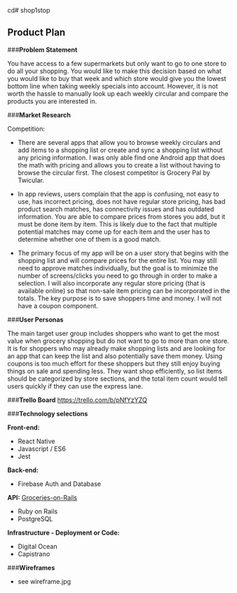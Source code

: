 cd# shop1stop

## Product Plan

###__Problem Statement__

You have access to a few supermarkets but only want to go to one store to do all your shopping. You would like to make this decision based on what you would like to buy that week and which store would give you the lowest bottom line when taking weekly specials into account. However, it is not worth the hassle to manually look up each weekly circular and compare the products you are interested in.

###__Market Research__

Competition:

  - There are several apps that allow you to browse weekly circulars and add items to a shopping list or create and sync a shopping list without any pricing information. I was only able find one Android app that does the math with pricing and allows you to create a list without having to browse the circular first. The closest competitor is Grocery Pal by Twicular.

  - In app reviews, users complain that the app is confusing, not easy to use, has incorrect pricing, does not have regular store pricing, has bad product search matches, has connectivity issues and has outdated information. You are able to compare prices from stores you add, but it must be done item by item. This is likely due to the fact that multiple potential matches may come up for each item and the user has to determine whether one of them is a good match.

  - The primary focus of my app will be on a user story that begins with the shopping list and will compare prices for the entire list. You may still need to approve matches individually, but the goal is to minimize the number of screens/clicks you need to go through in order to make a selection. I will also incorporate any regular store pricing (that is available online) so that non-sale item pricing can be incorporated in the totals. The key purpose is to save shoppers time and money. I will not have a coupon component.

###__User Personas__

The main target user group includes shoppers who want to get the most value when grocery shopping but do not want to go to more than one store. It is for shoppers who may already make shopping lists and are looking for an app that can keep the list and also potentially save them money. Using coupons is too much effort for these shoppers but they still enjoy buying things on sale and spending less. They want shop efficiently, so list items should be categorized by store sections, and the total item count would tell users quickly if they can use the express lane.

###__Trello Board__
https://trello.com/b/pNfYzYZQ

###__Technology selections__

__Front-end:__
  - React Native
  - Javascript / ES6
  - Jest

__Back-end:__
  - Firebase Auth and Database

__API:__
  [Groceries-on-Rails](https://github.com/esther-ng/groceries)
  - Ruby on Rails
  - PostgreSQL

__Infrastructure - Deployment or Code:__
  - Digital Ocean
  - Capistrano

###__Wireframes__
  - see wireframe.jpg

